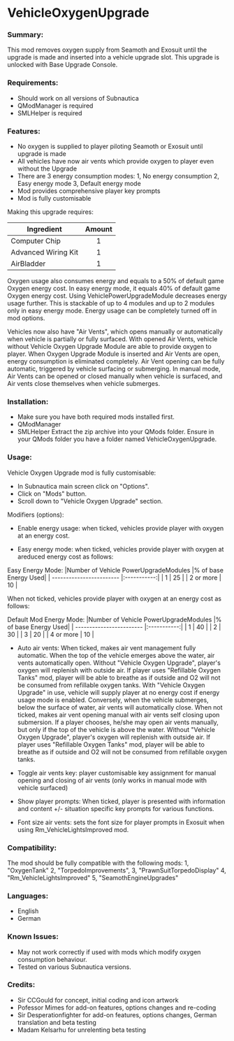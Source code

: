 # VehicleOxygenUpgrade

### Summary:
This mod removes oxygen supply from Seamoth and Exosuit until the upgrade is made and inserted into a vehicle upgrade slot. This upgrade is unlocked with Base Upgrade Console.

### Requirements:
- Should work on all versions of Subnautica
- QModManager is required
- SMLHelper is required

### Features:
- No oxygen is supplied to player piloting Seamoth or Exosuit until upgrade is made
- All vehicles have now air vents which provide oxygen to player even without the Upgrade
- There are 3 energy consumption modes:
 1, No energy consumption
 2, Easy energy mode
 3, Default energy mode
- Mod provides comprehensive player key prompts
- Mod is fully customisable

Making this upgrade requires:

| Ingredient          | Amount |
| ------------------- |:------:|
| Computer Chip       | 1      |
| Advanced Wiring Kit | 1      |
| AirBladder          | 1      |

Oxygen usage also consumes energy and equals to a 50% of default game Oxygen energy cost. In easy energy mode, it equals 40% of default game Oxygen energy cost. Using VehiclePowerUpgradeModule decreases energy usage further. This is stackable of up to 4 modules and up to 2 modules only in easy energy mode. Energy usage can be completely turned off in mod options.





Vehicles now also have "Air Vents", which opens manually or automatically when vehicle is partially or fully surfaced. With opened Air Vents, vehicle without Vehicle Oxygen Upgrade Module are able to provide oxygen to player. When Oxygen Upgrade Module is inserted and Air Vents are open, energy consumption is eliminated completely. Air Vent opening can be fully automatic, triggered by vehicle surfacing or submerging. In manual mode, Air Vents can be opened or closed manually when vehicle is surfaced, and Air vents close themselves when vehicle submerges.

### Installation:
- Make sure you have both required mods installed first.
- QModManager
- SMLHelper
Extract the zip archive into your QMods folder.
Ensure in your QMods folder you have a folder named VehicleOxygenUpgrade.

### Usage:
Vehicle Oxygen Upgrade mod is fully customisable:

- In Subnautica main screen click on "Options".
- Click on "Mods" button.
- Scroll down to "Vehicle Oxygen Upgrade" section.

Modifiers (options):
- Enable energy usage: when ticked, vehicles provide player with oxygen at an energy cost.

- Easy energy mode: when ticked, vehicles provide player with oxygen at areduced energy cost as follows:

Easy Energy Mode:
|Number of Vehicle PowerUpgradeModules |% of base Energy Used|
| ------------------------ |:-----------:|
| 1                        |    25       |
| 2 or more                |    10       |

When not ticked, vehicles provide player with oxygen at an energy cost as follows:

Default Mod Energy Mode:
|Number of Vehicle PowerUpgradeModules |% of base Energy Used|
| ------------------------ |:-----------:|
| 1                        |    40       |
| 2                        |    30       |
| 3                        |    20       |
| 4 or more                |    10       |

- Auto air vents: When ticked, makes air vent management fully automatic. When the top of the vehicle emerges above the water, air vents automatically open. Without "Vehicle Oxygen Upgrade", player's oxygen will replenish with outside air. If player uses "Refillable Oxygen Tanks" mod, player will be able to breathe as if outside and O2 will not be consumed from refillable oxygen tanks. With "Vehicle Oxygen Upgrade" in use, vehicle will supply player at no energy cost if energy usage mode is enabled. Conversely, when the vehicle submerges, below the surface of water, air vents will automatically close.
When not ticked, makes air vent opening manual with air vents self closing upon submersion. If a player chooses, he/she may open air vents manually, but only if the top of the vehicle is above the water. Without "Vehicle Oxygen Upgrade", player's oxygen will replenish with outside air. If player uses "Refillable Oxygen Tanks" mod, player will be able to breathe as if outside and O2 will not be consumed from refillable oxygen tanks.

- Toggle air vents key: player customisable key assignment for manual opening and closing of air vents (only works in manual mode with vehicle surfaced)

- Show player prompts: When ticked, player is presented with information and content +/- situation specific key prompts for various functions.

- Font size air vents: sets the font size for player prompts in Exosuit when using Rm_VehicleLightsImproved mod.

### Compatibility:
The mod should be fully compatible with the following mods:
1, "OxygenTank"
2, "TorpedoImprovements",
3, "PrawnSuitTorpedoDisplay"
4, "Rm_VehicleLightsImproved"
5, "SeamothEngineUpgrades"

### Languages:
- English
- German

### Known Issues:
- May not work correctly if used with mods which modify oxygen consumption behaviour.
- Tested on various Subnautica versions.

### Credits:
- Sir CCGould for concept, initial coding and icon artwork
- Pofessor Mimes for add-on features, options changes and re-coding
- Sir Desperationfighter for add-on features, options changes, German translation and beta testing
- Madam Kelsarhu for unrelenting beta testing
